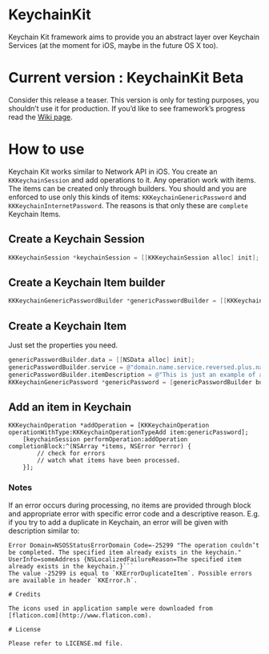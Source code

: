 KeychainKit
===========

Keychain Kit framework aims to provide you an abstract layer over Keychain Services (at the moment for iOS, maybe in the future OS X too).

# Current version : KeychainKit Beta

Consider this release a teaser. This version is only for testing purposes, you shouldn’t use it for production.
If you’d like to see framework’s progress read the [Wiki page](https://github.com/davidlivadaru/KeychainKit/wiki).

# How to use

Keychain Kit works similar to Network API in iOS.
You create an `KKKeychainSession` and add operations to it. Any operation work with items. The items can be created only through builders. You should and you are enforced to use only this kinds of items: `KKKeychainGenericPassword` and `KKKeychainInternetPassword`. The reasons is that only these are `complete` Keychain Items.

## Create a Keychain Session

```objective-c
KKKeychainSession *keychainSession = [[KKKeychainSession alloc] init];
```

## Create a Keychain Item builder

```objective-c
KKKeychainGenericPasswordBuilder *genericPasswordBuilder = [[KKKeychainGenericPasswordBuilder alloc] initWithKeychainSession:self.keychainSession];
```

## Create a Keychain Item

Just set the properties you need.

```objective-c
genericPasswordBuilder.data = [[NSData alloc] init];
genericPasswordBuilder.service = @"domain.name.service.reversed.plus.name.of.your.specific.server";
genericPasswordBuilder.itemDescription = @"This is just an example of a keychain item.";
KKKeychainGenericPassword *genericPassword = [genericPasswordBuilder buildKeychainItem];
```

## Add an item in Keychain

```objective-c]]
KKKeychainOperation *addOperation = [KKKeychainOperation operationWithType:KKKeychainOperationTypeAdd item:genericPassword];
    [keychainSession performOperation:addOperation completionBlock:^(NSArray *items, NSError *error) {
        // check for errors
        // watch what items have been processed.
    }];
```

### Notes

If an error occurs during processing, no items are provided through block and appropriate error with specific error code and a descriptive reason. E.g. if you try to add a duplicate in Keychain, an error will be given with description  similar to:
```
Error Domain=NSOSStatusErrorDomain Code=-25299 "The operation couldn’t be completed. The specified item already exists in the keychain." UserInfo=someAddress {NSLocalizedFailureReason=The specified item already exists in the keychain.}```
The value -25299 is equal to `KKErrorDuplicateItem`. Possible errors are available in header `KKError.h`.

# Credits

The icons used in application sample were downloaded from [flaticon.com](http://www.flaticon.com).

# License

Please refer to LICENSE.md file.